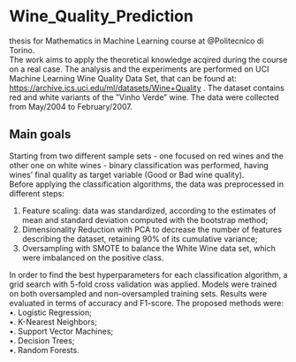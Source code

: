 # Wine_Quality_Prediction
thesis for Mathematics in Machine Learning course at @Politecnico di Torino. <br>
The work aims to apply the theoretical knowledge acqired during the course on a real case. The analysis and the experiments are performed on UCI Machine Learning Wine Quality Data Set, that can be found at: https://archive.ics.uci.edu/ml/datasets/Wine+Quality . The dataset contains red and white variants of the ”Vinho Verde” wine. The data were collected from May/2004 to February/2007. <br>
## Main goals

Starting from two different sample sets - one focused on red wines and the other one on white wines - binary classification was performed, having wines’ final quality as target variable (Good or Bad wine quality). <br>
Before applying the classification algorithms, the data was preprocessed in different steps:
1. Feature scaling: data was standardized, according to the estimates of mean and standard deviation computed with the bootstrap method; <br>
2. Dimensionality Reduction with PCA to decrease the number of features describing the dataset, retaining 90% of its cumulative variance; <br>
3. Oversampling with SMOTE to balance the White Wine data set, which were imbalanced on the positive class. <br>

In order to find the best hyperparameters for each classification algorithm, a grid search with 5-fold cross validation was applied.
Models were trained on both oversampled and non-oversampled training sets. Results were evaluated in terms of accuracy and F1-score.
The proposed methods were:
•. Logistic Regression; <br>
•. K-Nearest Neighbors; <br>
•. Support Vector Machines; <br>
•. Decision Trees; <br>
•. Random Forests. <br>
